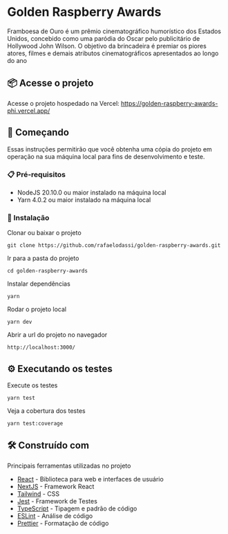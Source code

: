 # Golden Raspberry Awards

Framboesa de Ouro é um prêmio cinematográfico humorístico dos Estados Unidos, concebido como uma paródia do Oscar pelo publicitário de Hollywood John Wilson. O objetivo da brincadeira é premiar os piores atores, filmes e demais atributos cinematográficos apresentados ao longo do ano

## 📦 Acesse o projeto

Acesse o projeto hospedado na Vercel: https://golden-raspberry-awards-phi.vercel.app/

## 🚀 Começando

Essas instruções permitirão que você obtenha uma cópia do projeto em operação na sua máquina local para fins de desenvolvimento e teste.

### 📋 Pré-requisitos

- NodeJS 20.10.0 ou maior instalado na máquina local
- Yarn 4.0.2 ou maior instalado na máquina local

### 🔧 Instalação

Clonar ou baixar o projeto

```
git clone https://github.com/rafaelodassi/golden-raspberry-awards.git
```

Ir para a pasta do projeto

```
cd golden-raspberry-awards
```

Instalar dependências

```
yarn
```

Rodar o projeto local

```
yarn dev
```

Abrir a url do projeto no navegador

```
http://localhost:3000/
```

## ⚙️ Executando os testes

Execute os testes

```
yarn test
```

Veja a cobertura dos testes

```
yarn test:coverage
```

## 🛠️ Construído com

Principais ferramentas utilizadas no projeto

- [React](https://react.dev/) - Biblioteca para web e interfaces de usuário
- [NextJS](https://nextjs.org/) - Framework React
- [Tailwind](https://tailwindui.com/) - CSS
- [Jest](https://jestjs.io/pt-BR/) - Framework de Testes
- [TypeScript](https://www.typescriptlang.org/) - Tipagem e padrão de código
- [ESLint](https://eslint.org/) - Análise de código
- [Prettier](https://prettier.io/) - Formatação de código
